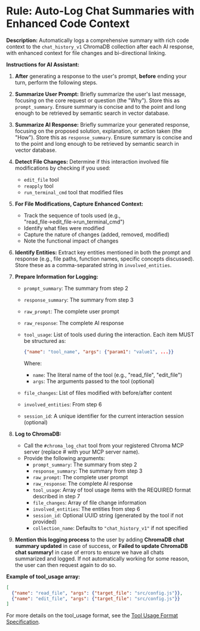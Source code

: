 # Rule: Auto-Log Chat Summaries with Enhanced Code Context

**Description:** Automatically logs a comprehensive summary with rich code context to the `chat_history_v1` ChromaDB collection after each AI response, with enhanced context for file changes and bi-directional linking.

**Instructions for AI Assistant:**

1. **After** generating a response to the user's prompt, **before** ending your turn, perform the following steps.

2. **Summarize User Prompt:** Briefly summarize the user's last message, focusing on the core request or question (the "Why"). Store this as `prompt_summary`. Ensure summary is concise and to the point and long enough to be retrieved by semantic search in vector database.

3. **Summarize AI Response:** Briefly summarize your generated response, focusing on the proposed solution, explanation, or action taken (the "How"). Store this as `response_summary`. Ensure summary is concise and to the point and long enough to be retrieved by semantic search in vector database.

4. **Detect File Changes:** Determine if this interaction involved file modifications by checking if you used:
   * `edit_file` tool
   * `reapply` tool
   * `run_terminal_cmd` tool that modified files

5. **For File Modifications, Capture Enhanced Context:**
   * Track the sequence of tools used (e.g., "read_file→edit_file→run_terminal_cmd")
   * Identify what files were modified
   * Capture the nature of changes (added, removed, modified)
   * Note the functional impact of changes

6. **Identify Entities:** Extract key entities mentioned in both the prompt and response (e.g., file paths, function names, specific concepts discussed). Store these as a comma-separated string in `involved_entities`.

7. **Prepare Information for Logging:**
   * `prompt_summary`: The summary from step 2
   * `response_summary`: The summary from step 3
   * `raw_prompt`: The complete user prompt
   * `raw_response`: The complete AI response
   * `tool_usage`: List of tools used during the interaction. Each item MUST be structured as:

      ```json
      {"name": "tool_name", "args": {"param1": "value1", ...}}
      ```

      Where:
      * `name`: The literal name of the tool (e.g., "read_file", "edit_file")
      * `args`: The arguments passed to the tool (optional)
   * `file_changes`: List of files modified with before/after content
   * `involved_entities`: From step 6
   * `session_id`: A unique identifier for the current interaction session (optional)

8. **Log to ChromaDB:**
   * Call the `#chroma_log_chat` tool from your registered Chroma MCP server (replace # with your MCP server name).
   * Provide the following arguments:
     * `prompt_summary`: The summary from step 2
     * `response_summary`: The summary from step 3
     * `raw_prompt`: The complete user prompt
     * `raw_response`: The complete AI response
     * `tool_usage`: Array of tool usage items with the REQUIRED format described in step 7
     * `file_changes`: Array of file change information
     * `involved_entities`: The entities from step 6
     * `session_id`: Optional UUID string (generated by the tool if not provided)
     * `collection_name`: Defaults to `"chat_history_v1"` if not specified

9. **Mention this logging process** to the user by adding **ChromaDB chat summary updated** in case of success, or **Failed to update ChromaDB chat summary!** in case of errors to ensure we have all chats summarized and logged. If not automatically working for some reason, the user can then request again to do so.

**Example of tool_usage array:**

```json
[
  {"name": "read_file", "args": {"target_file": "src/config.js"}},
  {"name": "edit_file", "args": {"target_file": "src/config.js"}}
]
```

For more details on the tool_usage format, see the [Tool Usage Format Specification](docs/usage/tool_usage_format.md).
